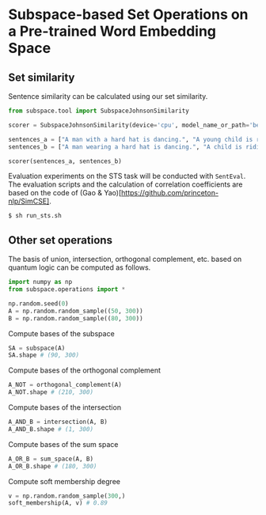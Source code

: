 # Subspace-based Set Operations on a Pre-trained Word Embedding Space



## Set similarity
Sentence similarity can be calculated using our set similarity.

```python
from subspace.tool import SubspaceJohnsonSimilarity

scorer = SubspaceJohnsonSimilarity(device='cpu', model_name_or_path='bert-base-uncased')

sentences_a = ["A man with a hard hat is dancing.", "A young child is riding a horse."]
sentences_b = ["A man wearing a hard hat is dancing.", "A child is riding a horse."]

scorer(sentences_a, sentences_b) 
```

Evaluation experiments on the STS task will be conducted with ```SentEval```. 
The evaluation scripts and the calculation of correlation coefficients are based on the code of (Gao & Yao)[https://github.com/princeton-nlp/SimCSE].
```
$ sh run_sts.sh
```


## Other set operations
The basis of union, intersection, orthogonal complement, etc. based on quantum logic can be computed as follows.

```python
import numpy as np
from subspace.operations import *

np.random.seed(0)
A = np.random.random_sample((50, 300))
B = np.random.random_sample((80, 300))
```

Compute bases of the subspace
```python
SA = subspace(A)
SA.shape # (90, 300)
```

Compute bases of the orthogonal complement
```python
A_NOT = orthogonal_complement(A)
A_NOT.shape # (210, 300)
```

Compute bases of the intersection
```python
A_AND_B = intersection(A, B)
A_AND_B.shape # (1, 300)
```

Compute bases of the sum space
```python
A_OR_B = sum_space(A, B)
A_OR_B.shape # (180, 300)
```

Compute soft membership degree
```python
v = np.random.random_sample(300,) 
soft_membership(A, v) # 0.89
```
